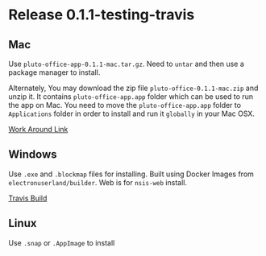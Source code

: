 # Release 0.1.1-testing-travis

## Mac

Use ```pluto-office-app-0.1.1-mac.tar.gz```. Need to ```untar``` and then use a package manager to install.

Alternately, You may download the zip file ```pluto-office-0.1.1-mac.zip``` and unzip it.
It contains ```pluto-office-app.app``` folder which can be used to run the app on Mac. You need to move the ```pluto-office-app.app``` folder
to ```Applications``` folder in order to install and run it ```globally``` in your Mac OSX. 

[Work Around Link](https://discussions.apple.com/thread/2584537)

## Windows

Use ```.exe``` and ```.blockmap``` files for installing.  Built using Docker Images from ```electronuserland/builder```.  Web is for ```nsis-web``` install.

[Travis Build](https://travis-ci.com/github/Pluto-App/plutoapp-new-frontend/builds/168840829)

## Linux

Use ```.snap``` or ```.AppImage``` to install
